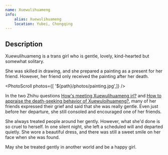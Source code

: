 ```yaml
---
name: Xuewulihuameng
info:
    alias: Xuewulihuameng
    location: Yubei, Chongqing
---
```


## Description

Xuewulihuameng is a trans girl who is gentle, lovely, kind-hearted but somewhat solitary.

She was skilled in drawing, and she prepared a painting as a present for her friend.
However, her friend only received the painting after her death.

<PhotoScroll photos={[ '${path}/photos/painting.jpg',]} />  

In the two Zhihu questions [How's meeting Xuewulihuameng irl?](https://www.zhihu.com/question/269853559) and [How to appraise the death-seeking behavior of Xuewuloihuameng?](https://www.zhihu.com/question/268738337), many of her friends expressed their grief and said that she was really gentle. Even just before her departure, she still consoled and encouraged one of her friends.

She always treated people around her gently. However, what she'd done is so cruel to herself. In one silent night, she left a scheduled will and departed quietly. She wore a beautiful dress, and there was still a sweet smile on her face when she was found.

May she be treated gently in another world and be a happy girl.   
